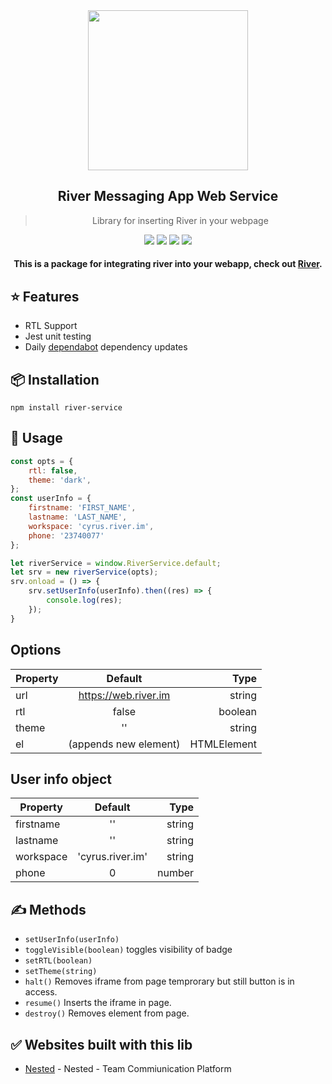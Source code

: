  <div align="center">
 <img align="center" width="256" src="https://web.river.im/static/media/icon.0225578f.png" />
 
  <h2>River Messaging App Web Service</h2>
  <blockquote>Library for inserting River in your webpage</blockquote>
  <a href="https://travis-ci.org/ronaksoft/river-service"><img src="https://travis-ci.org/ronaksoft/river-service.svg?branch=master" /></a> <img src="https://img.shields.io/david/ronaksoft/river-service.svg" /> <a href="https://david-dm.org/ronaksoft/river-service?type=dev"><img src="https://img.shields.io/david/dev/ronaksoft/river-service.svg" /></a> <img src="https://api.dependabot.com/badges/status?host=github&repo=ronaksoft/river-service" />
 
 #### This is a package for integrating river into your webapp, check out [River](https://river.im).

</div>

## ⭐️ Features

- RTL Support
- Jest unit testing
- Daily [dependabot](https://dependabot.com) dependency updates

## 📦 Installation

```
npm install river-service
```

## 💎 Usage

```js
const opts = {
    rtl: false,
    theme: 'dark',
};
const userInfo = {
    firstname: 'FIRST_NAME',
    lastname: 'LAST_NAME',
    workspace: 'cyrus.river.im',
    phone: '23740077'
};

let riverService = window.RiverService.default;
let srv = new riverService(opts);
srv.onload = () => {
    srv.setUserInfo(userInfo).then((res) => {
        console.log(res);
    });
}
```

## Options
| Property      | Default              |  Type       |
| ------------- |:--------------------:| -----------:|
| url           |https://web.river.im  | string      |
| rtl           |false                 | boolean     |
| theme         |''                    | string     |
| el            |(appends new element) | HTMLElement |

## User info object <userInfo>
| Property      | Default          |  Type  |
| ------------- |:----------------:| ------:|
| firstname     |''                | string |
| lastname      |''                | string |
| workspace     | 'cyrus.river.im' | string |
| phone         |0                 | number |

## ✍️ Methods

+ `setUserInfo(userInfo)`
+ `toggleVisible(boolean)`
toggles visibility of badge
+ `setRTL(boolean)`
+ `setTheme(string)`
+ `halt()`
Removes iframe from page temprorary but still button is in access.
+ `resume()`
Inserts the iframe in page.
+ `destroy()`
Removes element from page.


## ✅ Websites built with this lib

- [Nested](https://nested.me) - Nested - Team Commiunication Platform